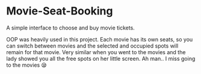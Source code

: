 # Movie-Seat-Booking
A simple interface to choose and buy movie tickets.

OOP was heavily used in this project.
Each movie has its own seats, so you can switch between movies and the selected and occupied spots will remain for that movie.
Very similar when you went to the movies and the lady showed you all the free spots on her little screen. Ah man.. I miss going to the movies 😪

